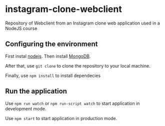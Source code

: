 # instagram-clone-webclient
Repository of Webclient from an Instagram clone web application used in a NodeJS course

## Configuring the environment
First instal [nodejs](https://nodejs.org/). Then install [MongoDB](https://www.mongodb.com/).

After that, use `git clone` to clone the repository to your local machine.

Finally, use `npm install` to install dependecies

## Run the application
Use `npm run watch` or `npm run-script watch` to start application in development mode.

Use `npm start` to start application in production mode.
